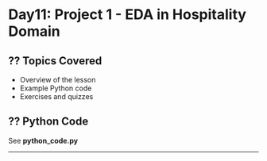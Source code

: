# Day11: Project 1 - EDA in Hospitality Domain

## ?? Topics Covered
- Overview of the lesson
- Example Python code
- Exercises and quizzes

## ?? Python Code
See **python_code.py**

---
